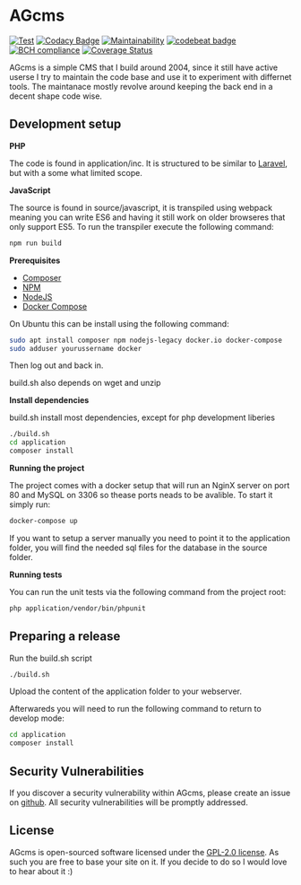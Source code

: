 # AGcms

[![Test](https://github.com/AJenbo/agcms/actions/workflows/test.yml/badge.svg)](https://github.com/AJenbo/agcms/actions/workflows/test.yml)
[![Codacy Badge](https://app.codacy.com/project/badge/Grade/5d172d5d3df840c4bf958fed492d54b5)](https://www.codacy.com/gh/AJenbo/agcms/dashboard?utm_source=github.com&amp;utm_medium=referral&amp;utm_content=AJenbo/agcms&amp;utm_campaign=Badge_Grade)
[![Maintainability](https://api.codeclimate.com/v1/badges/9fe78b598a206a6162d7/maintainability)](https://codeclimate.com/github/AJenbo/agcms/maintainability)
[![codebeat badge](https://codebeat.co/badges/16e1065d-d41c-4082-a86c-22af842274f1)](https://codebeat.co/projects/github-com-ajenbo-agcms-master)
[![BCH compliance](https://bettercodehub.com/edge/badge/AJenbo/agcms?branch=master)](https://bettercodehub.com/)
[![Coverage Status](https://coveralls.io/repos/github/AJenbo/agcms/badge.svg?branch=master)](https://coveralls.io/github/AJenbo/agcms?branch=master)

AGcms is a simple CMS that I build around 2004, since it still have active userse I try to maintain the code base and use it to experiment with differnet tools. The maintanace mostly revolve around keeping the back end in a decent shape code wise.

## Development setup

**PHP**

The code is found in application/inc. It is structured to be similar to [Laravel](https://laravel.com/), but with a some what limited scope.

**JavaScript**

The source is found in source/javascript, it is transpiled using webpack meaning you can write ES6 and having it still work on older browseres that only support ES5. To run the transpiler execute the following command:
```bash
npm run build
```

**Prerequisites**
* [Composer](https://getcomposer.org/download/)
* [NPM](https://www.npmjs.com/get-npm)
* [NodeJS](https://nodejs.org/en/)
* [Docker Compose](https://docs.docker.com/compose/)

On Ubuntu this can be install using the following command:
```bash
sudo apt install composer npm nodejs-legacy docker.io docker-compose
sudo adduser yourussername docker
```
Then log out and back in.

build.sh also depends on wget and unzip

**Install dependencies**

build.sh install most dependencies, except for php development liberies
```bash
./build.sh
cd application
composer install
```

**Running the project**

The project comes with a docker setup that will run an NginX server on port 80 and MySQL on 3306 so thease ports neads to be avalible. To start it simply run:
```bash
docker-compose up
```

If you want to setup a server manually you need to point it to the application folder, you will find the needed sql files for the database in the source folder.

**Running tests**

You can run the unit tests via the following command from the project root:
```bash
php application/vendor/bin/phpunit
```

## Preparing a release
Run the build.sh script
```bash
./build.sh
```
Upload the content of the application folder to your webserver.

Afterwareds you will need to run the following command to return to develop mode:
```bash
cd application
composer install
```

## Security Vulnerabilities

If you discover a security vulnerability within AGcms, please create an issue on [github](https://github.com/AJenbo/agcms/issues). All security vulnerabilities will be promptly addressed.

## License

AGcms is open-sourced software licensed under the [GPL-2.0 license](https://opensource.org/licenses/GPL-2.0). As such you are free to base your site on it. If you decide to do so I would love to hear about it :)
